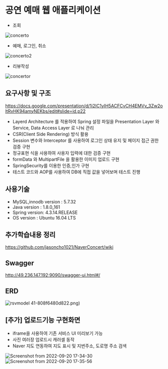 # 공연 예매 웹 애플리케이션

* 조회

![concerto](https://user-images.githubusercontent.com/12610035/191224556-24396510-3bab-4746-9015-e51874b33fec.gif)

* 예매, 로그인, 취소

![concerto2](https://user-images.githubusercontent.com/12610035/191225697-b194c1be-1f0a-4046-8e84-63618906401a.gif)

* 리뷰작성

![concertor](https://user-images.githubusercontent.com/12610035/191228508-ef539adc-c1be-4c47-b130-2fdea317f73f.gif)

## 요구사항 및 구조
https://docs.google.com/presentation/d/1i2IC1yIH5ACFCvCH4EMVv_3Zw2oltRvHK94amyNEKbs/edit#slide=id.p22

* Layerd Architecture 를 적용하여 Spring 설정 파일을 Presentation Layer 와 Service, Data Access Layer 로 나눠 관리
* CSR(Client Side Rendering) 방식 활용
* Session 변수와 Interceptor 를 사용하여 로그인 상태 유지 및 페이지 접근 권한 검증 구현  
* 정규표현 식을 사용하여 사용자 입력에 대한 검증 구현
* formData 와 MultipartFile 을 활용한 이미지 업로드 구현
* SpringSecurity를 이용한 인증,인가 구현
* 테스트 코드와 AOP를 사용하여 DB에 직접 값을 넣어보며 테스트 진행
 

## 사용기술 
* MySQL,innodb version : 5.7.32  
* Java version : 1.8.0_161  
* Spring version: 4.3.14.RELEASE  
* OS version : Ubuntu 16.04 LTS  

## 추가학습내용 정리 
https://github.com/jasoncho1021/NaverConcert/wiki

## Swagger
http://49.236.147.192:9090/swagger-ui.html#/

## ERD
![rsvmodel](https://user-images.githubusercontent.com/12610035/191214350-b8580484-3ce9-4726-a210-dc61df648d6e.png)
41-808f6480d822.png)


## [추가] 업로드기능 구현화면
* iframe을 사용하여 기존 서비스 UI 미리보기 가능
* 사진 여러장 업로드시 캐러셀 동작
* Naver 지도 연동하여 지도 표시 및 지번주소, 도로명 주소 검색  
  
![Screenshot from 2022-09-20 17-34-30](https://user-images.githubusercontent.com/12610035/191210034-542241e9-6aca-4463-91bd-df01b2f2212e.png)
![Screenshot from 2022-09-20 17-35-56](https://user-images.githubusercontent.com/12610035/191210044-d147d731-f0b9-42f1-a5d8-df6a6c8a2510.png)


